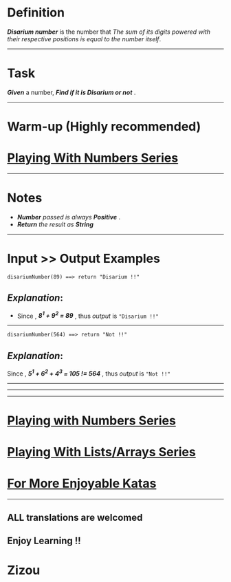 # Definition

**_Disarium number_** is the number that *The sum of its digits powered with their respective positions is equal to the number itself*.

____

# Task

**_Given_** a number, **_Find if it is Disarium or not_** . 
____

# Warm-up (Highly recommended)

# [Playing With Numbers Series](https://www.codewars.com/collections/playing-with-numbers)
___

# Notes 

* **_Number_** *passed is always*  **_Positive_** .
* **_Return_** *the result as* **_String_**
___

# Input >> Output Examples

```
disariumNumber(89) ==> return "Disarium !!"
```
## **_Explanation_**:

* Since , **_8<sup>1</sup> + 9<sup>2</sup> = 89_** , thus *output* is `"Disarium !!"`
___

```
disariumNumber(564) ==> return "Not !!"
```
## **_Explanation_**:

Since , **_5<sup>1</sup> + 6<sup>2</sup> + 4<sup>3</sup> = 105 != 564_** ,  thus *output* is `"Not !!"`

___
___
___

# [Playing with Numbers Series](https://www.codewars.com/collections/playing-with-numbers)

# [Playing With Lists/Arrays Series](https://www.codewars.com/collections/playing-with-lists-slash-arrays)

# [For More Enjoyable Katas](http://www.codewars.com/users/MrZizoScream/authored)
___

## ALL translations are welcomed

## Enjoy Learning !!
# Zizou
